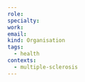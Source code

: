 ```yaml
---
role: 
specialty: 
work: 
email: 
kind: Organisation
tags:
  - health
contexts:
  - multiple-sclerosis
---
```

